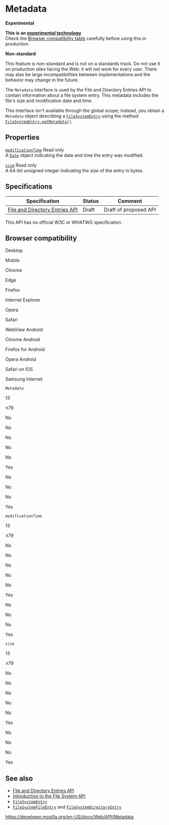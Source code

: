 Metadata
========

**Experimental**

**This is an [experimental technology](https://developer.mozilla.org/en-US/docs/MDN/Guidelines/Conventions_definitions#experimental)**  
Check the [Browser compatibility table](#browser_compatibility) carefully before using this in production.

**Non-standard**

This feature is non-standard and is not on a standards track. Do not use it on production sites facing the Web: it will not work for every user. There may also be large incompatibilities between implementations and the behavior may change in the future.

The `Metadata` interface is used by the File and Directory Entries API to contain information about a file system entry. This metadata includes the file's size and modification date and time.

This interface isn't available through the global scope; instead, you obtain a `Metadata` object describing a [`FileSystemEntry`](filesystementry) using the method [`FileSystemEntry.getMetadata()`](filesystementry/getmetadata).

Properties
----------

 [`modificationTime`](metadata/modificationtime) <span class="badge inline readonly">Read only </span>   
A [`Date`](https://developer.mozilla.org/en-US/docs/Web/JavaScript/Reference/Global_Objects/Date) object indicating the date and time the entry was modified.

 [`size`](metadata/size) <span class="badge inline readonly">Read only </span>   
A 64-bit unsigned integer indicating the size of the entry in bytes.

Specifications
--------------

<table><thead><tr class="header"><th>Specification</th><th>Status</th><th>Comment</th></tr></thead><tbody><tr class="odd"><td><a href="https://wicg.github.io/entries-api/">File and Directory Entries API</a></td><td><span class="spec-draft">Draft</span></td><td>Draft of proposed API</td></tr></tbody></table>

This API has no official W3C or WHATWG specification.

Browser compatibility
---------------------

Desktop

Mobile

Chrome

Edge

Firefox

Internet Explorer

Opera

Safari

WebView Android

Chrome Android

Firefox for Android

Opera Android

Safari on IOS

Samsung Internet

`Metadata`

13

≤79

No

No

No

No

No

Yes

No

No

No

Yes

`modificationTime`

13

≤79

No

No

No

No

No

Yes

No

No

No

Yes

`size`

13

≤79

No

No

No

No

No

Yes

No

No

No

Yes

See also
--------

-   [File and Directory Entries API](file_and_directory_entries_api)
-   [Introduction to the File System API](file_and_directory_entries_api/introduction)
-   [`FileSystemEntry`](filesystementry)
-   [`FileSystemFileEntry`](filesystemfileentry) and [`FileSystemDirectoryEntry`](filesystemdirectoryentry)

<a href="https://developer.mozilla.org/en-US/docs/Web/API/Metadata" class="_attribution-link">https://developer.mozilla.org/en-US/docs/Web/API/Metadata</a>
